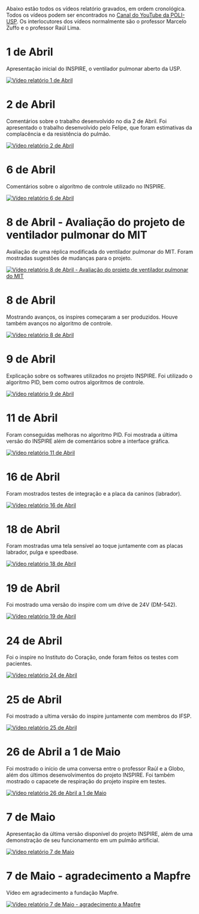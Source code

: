 Abaixo estão todos os vídeos relatório gravados, em ordem cronológica. Todos os vídeos podem ser encontrados no [Canal do YouTube da POLI-USP](https://www.youtube.com/channel/UCJU4uI6j2lfSKkzktwFWQRw). Os interlocutores dos vídeos normalmente são o professor Marcelo Zuffo e o professor Raúl Lima.

# 1 de Abril

Apresentação inicial do INSPIRE, o ventilador pulmonar aberto da USP.

[![Vídeo relatório 1 de Abril](https://github.com/Inspire-Poli-USP/Inspire-OpenLung/blob/master/images/ScreenshotVideoRelatorio01-04.png)](https://www.youtube.com/watch?v=ApoKv4ukpX4&)

# 2 de Abril

Comentários sobre o trabalho desenvolvido no dia 2 de Abril. Foi apresentado o trabalho desenvolvido pelo Felipe, que foram estimativas da complacência e da resistência do pulmão.

[![Vídeo relatório 2 de Abril](https://github.com/Inspire-Poli-USP/Inspire-OpenLung/blob/master/images/ScreenshotVideoRelatorio02-04.png)](https://www.youtube.com/watch?v=P73DMeOfYrI&)

# 6 de Abril

Comentários sobre o algorítmo de controle utilizado no INSPIRE. 

[![Vídeo relatório 6 de Abril](https://github.com/Inspire-Poli-USP/Inspire-OpenLung/blob/master/images/ScreenshotVideoRelatorio06-04.png)](https://www.youtube.com/watch?v=ZsHDVqar_dg&)

# 8 de Abril - Avaliação do projeto de ventilador pulmonar do MIT

Avaliação de uma réplica modificada do ventilador pulmonar do MIT. Foram mostradas sugestões de mudanças para o projeto.

[![Vídeo relatório 8 de Abril - Avaliação do projeto de ventilador pulmonar do MIT](https://github.com/Inspire-Poli-USP/Inspire-OpenLung/blob/master/images/ScreenshotVideoRelatorio08-04-MIT.png)](https://www.youtube.com/watch?v=m1voC9npYlY&)

# 8 de Abril

Mostrando avanços, os inspires começaram a ser produzidos. Houve também avanços no algoritmo de controle.

[![Vídeo relatório 8 de Abril](https://github.com/Inspire-Poli-USP/Inspire-OpenLung/blob/master/images/ScreenshotVideoRelatorio08-04.png)](https://www.youtube.com/watch?v=hkaXHtFTmG4&)

# 9 de Abril

Explicação sobre os softwares utilizados no projeto INSPIRE. Foi utilizado o algoritmo PID, bem como outros algoritmos de controle.

[![Vídeo relatório 9 de Abril](https://github.com/Inspire-Poli-USP/Inspire-OpenLung/blob/master/images/ScreenshotVideoRelatorio09-04.png)](https://www.youtube.com/watch?v=Z26OczABk4o&)

# 11 de Abril

Foram conseguidas melhoras no algoritmo PID. Foi mostrada a última versão do INSPIRE além de comentários sobre a interface gráfica.

[![Vídeo relatório 11 de Abril](https://github.com/Inspire-Poli-USP/Inspire-OpenLung/blob/master/images/ScreenshotVideoRelatorio11-04.png)](https://www.youtube.com/watch?v=jyhIea9kIBM&)

# 16 de Abril

Foram mostrados testes de integração e a placa da caninos (labrador).

[![Vídeo relatório 16 de Abril](https://github.com/Inspire-Poli-USP/Inspire-OpenLung/blob/master/images/Screenshot-VideoRelatorio16-04.png)](https://www.youtube.com/watch?v=5Bk71natObE&)

# 18 de Abril

Foram mostradas uma tela sensível ao toque juntamente com as placas labrador, pulga e speedbase.

[![Vídeo relatório 18 de Abril](https://github.com/Inspire-Poli-USP/Inspire-OpenLung/blob/master/images/Screenshot-VideoRelatorio18-04.png)](https://www.youtube.com/watch?v=kMW-kKYsIrE&)

# 19 de Abril

Foi mostrado uma versão do inspire com um drive de 24V (DM-542).

[![Vídeo relatório 19 de Abril](https://github.com/Inspire-Poli-USP/Inspire-OpenLung/blob/master/images/ScreenshotsVideoRelatorio19-04.png)](https://www.youtube.com/watch?v=b0nxfpfzyJo&)

# 24 de Abril

Foi o inspire no Instituto do Coração, onde foram feitos os testes com pacientes.

[![Vídeo relatório 24 de Abril](https://github.com/Inspire-Poli-USP/Inspire-OpenLung/blob/master/images/ScreenshotVideoRelatorio24-04.png)](https://www.youtube.com/watch?v=mknScegvswc&)

# 25 de Abril

Foi mostrado a ultima versão do inspire juntamente com membros do IFSP.

[![Vídeo relatório 25 de Abril](https://github.com/Inspire-Poli-USP/Inspire-OpenLung/blob/master/images/ScreenshotVideoRelatorio25-04.png)](https://www.youtube.com/watch?v=qGx5H0k_fXg&)

# 26 de Abril a 1 de Maio

Foi mostrado o início de uma conversa entre o professor Raúl e a Globo, além dos últimos desenvolvimentos do projeto INSPIRE. Foi também mostrado o capacete de respiração do projeto inspire em testes.

[![Vídeo relatório 26 de Abril a 1 de Maio](https://github.com/Inspire-Poli-USP/Inspire-OpenLung/blob/master/images/ScreenshotVideoRelatorio26-04-a-01-05.png)](https://www.youtube.com/watch?v=pATzXCSPYv0&)

# 7 de Maio

Apresentação da última versão disponível do projeto INSPIRE, além de uma demonstração de seu funcionamento em um pulmão artificial.

[![Vídeo relatório 7 de Maio](https://github.com/Inspire-Poli-USP/Inspire-OpenLung/blob/master/images/ScreenshotVideoRelatorio07-05.png)](https://www.youtube.com/watch?v=RuhyQjUJICo&)

# 7 de Maio - agradecimento a Mapfre

Vídeo em agradecimento a fundação Mapfre.

[![Vídeo relatório 7 de Maio - agradecimento a Mapfre](https://github.com/Inspire-Poli-USP/Inspire-OpenLung/blob/master/images/ScreenshotVideoRelatorio07-05-Mapfre.png)](https://www.youtube.com/watch?v=c5Oz3sfg-Bc&)
